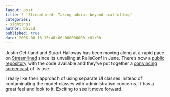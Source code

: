 ```yaml
---
layout: post
title: ! 'Streamlined: Taking admins beyond scaffolding'
categories:
- sightings
author: David
published: true
date: 2006-08-16 15:48:00.000000000 +01:00
---
```

<p>Justin Gehtland and Stuart Halloway has been moving along at a rapid pace on <a href="http://streamlined.relevancellc.com/">Streamlined</a> since its unveiling at RailsConf in June. There&#8217;s now a <a href="http://streamlined.relevancellc.com/articles/2006/08/11/anonymous-svn-available">public repository</a> with the code available and they&#8217;ve put together a <a href="http://streamlined.relevancellc.com/articles/2006/08/02/screencast-available">convincing screencast</a> of its use.</p>
<p>I really like their approach of using separate UI classes instead of contaminating the model classes with administrative concerns. It has a great feel and look to it. Exciting to see it move forward.</p>